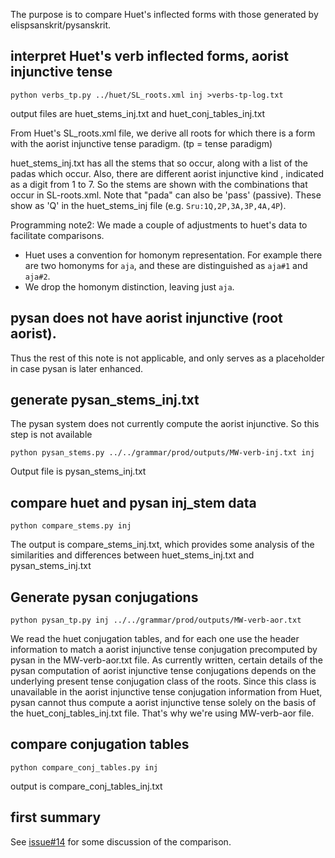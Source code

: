 
The purpose is to compare Huet's inflected forms with those generated by
elispsanskrit/pysanskrit.

## interpret Huet's verb inflected forms, aorist injunctive tense

```
python verbs_tp.py ../huet/SL_roots.xml inj >verbs-tp-log.txt
```
output files are huet_stems_inj.txt and huet_conj_tables_inj.txt

From Huet's SL_roots.xml file, we derive all roots for
which there is a form with the aorist injunctive tense paradigm. (tp = tense paradigm)

huet_stems_inj.txt has all the stems that so occur, along with a list of
the padas which occur.  Also, there are different aorist injunctive kind , indicated
as a digit from 1 to 7.  So the stems are shown with the <kind><pada> 
combinations that occur in SL-roots.xml.
Note that "pada" can also be 'pass' (passive). These show as 'Q' in the
huet_stems_inj file (e.g. `Sru:1Q,2P,3A,3P,4A,4P`).

Programming note2: We made a couple of adjustments to huet's data to 
facilitate comparisons.
* Huet uses a convention for homonym representation. For example there 
  are two homonyms for `aja`, and these are distinguished as `aja#1` and
  `aja#2`.   
* We drop the homonym distinction, leaving just `aja`.

## pysan does not have aorist injunctive (root aorist).
   Thus the rest of this note is not applicable, and only
   serves as a placeholder in case pysan is later enhanced.

## generate pysan_stems_inj.txt

The pysan system does not currently compute the aorist injunctive.
So this step is not available

```
python pysan_stems.py ../../grammar/prod/outputs/MW-verb-inj.txt inj
```
Output file is pysan_stems_inj.txt

## compare huet and pysan inj_stem data
```
python compare_stems.py inj
```
The output is compare_stems_inj.txt, which provides some analysis of the
similarities and differences between huet_stems_inj.txt and
pysan_stems_inj.txt

## Generate pysan conjugations

```
python pysan_tp.py inj ../../grammar/prod/outputs/MW-verb-aor.txt

```
We read the huet conjugation tables, and for each one use the header
information to match a aorist injunctive tense conjugation precomputed by pysan in 
the MW-verb-aor.txt file.  As currently written, certain details of
 the pysan computation of aorist injunctive tense conjugations depends on the underlying
present tense conjugation class of the roots. Since this class is unavailable
in the aorist injunctive tense conjugation information from Huet, pysan cannot thus
compute a aorist injunctive tense solely on the basis of the huet_conj_tables_inj.txt file. That's why we're using MW-verb-aor file.

##  compare conjugation tables
```
python compare_conj_tables.py inj 
```

output is compare_conj_tables_inj.txt

## first summary

See [issue#14](https://github.com/funderburkjim/elispsanskrit/issues/14) for some discussion of the comparison.


